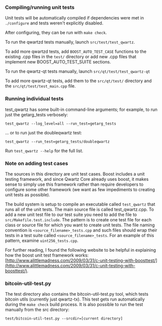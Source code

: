 ### Compiling/running unit tests

Unit tests will be automatically compiled if dependencies were met in `./configure`
and tests weren't explicitly disabled.

After configuring, they can be run with `make check`.

To run the qwartzd tests manually, launch `src/test/test_qwartz`.

To add more qwartzd tests, add `BOOST_AUTO_TEST_CASE` functions to the existing
.cpp files in the `test/` directory or add new .cpp files that
implement new BOOST_AUTO_TEST_SUITE sections.

To run the qwartz-qt tests manually, launch `src/qt/test/test_qwartz-qt`

To add more qwartz-qt tests, add them to the `src/qt/test/` directory and
the `src/qt/test/test_main.cpp` file.

### Running individual tests

test_qwartz has some built-in command-line arguments; for
example, to run just the getarg_tests verbosely:

    test_qwartz --log_level=all --run_test=getarg_tests

... or to run just the doubleqwartz test:

    test_qwartz --run_test=getarg_tests/doubleqwartz

Run `test_qwartz --help` for the full list.

### Note on adding test cases

The sources in this directory are unit test cases.  Boost includes a
unit testing framework, and since Qwartz Core already uses boost, it makes
sense to simply use this framework rather than require developers to
configure some other framework (we want as few impediments to creating
unit tests as possible).

The build system is setup to compile an executable called `test_qwartz`
that runs all of the unit tests.  The main source file is called
test_qwartz.cpp. To add a new unit test file to our test suite you need 
to add the file to `src/Makefile.test.include`. The pattern is to create 
one test file for each class or source file for which you want to create 
unit tests.  The file naming convention is `<source_filename>_tests.cpp` 
and such files should wrap their tests in a test suite 
called `<source_filename>_tests`. For an example of this pattern, 
examine `uint256_tests.cpp`.

For further reading, I found the following website to be helpful in
explaining how the boost unit test framework works:
[http://www.alittlemadness.com/2009/03/31/c-unit-testing-with-boosttest/](http://www.alittlemadness.com/2009/03/31/c-unit-testing-with-boosttest/).

### bitcoin-util-test.py

The test directory also contains the bitcoin-util-test.py tool, which tests bitcoin utils (currently just qwartz-tx). This test gets run automatically during the `make check` build process. It is also possible to run the test manually from the src directory:

```
test/bitcoin-util-test.py --srcdir=[current directory]

```